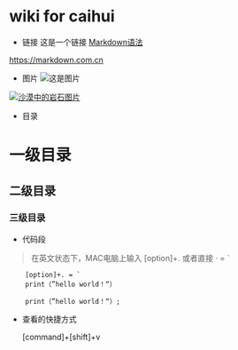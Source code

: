 # wiki for caihui

* 链接
这是一个链接 [Markdown语法](https://markdown.com.cn)

<https://markdown.com.cn>

* 图片
![这是图片](/assets/img/philly-magic-garden.jpg "Magic Gardens")

[![沙漠中的岩石图片](/assets/img/shiprock.jpg "Shiprock")](https://markdown.com.cn)

* 目录

#    一级目录
##   二级目录
###  三级目录


*  代码段

> 在英文状态下，MAC电脑上输入 [option]+. 或者直接 ·  = `


```
    [option]+. = `
    print（”hello world！“）
``` 
```
    print（”hello world！“）;
```


* 查看的快捷方式
  
  [command]+[shift]+v
  